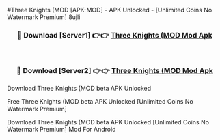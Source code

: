 #Three Knights (MOD [APK-MOD] - APK Unlocked - [Unlimited Coins No Watermark Premium] 8ujli



<div align="center">

<h3>🔴 Download [Server1] 👉👉 <a href="https://momento.my/?title=Three_Knights_(MOD">Three Knights (MOD Mod Apk</a></h3><br>

<h3>🔴 Download [Server2] 👉👉 <a href="https://momento.my/?title=Three_Knights_(MOD">Three Knights (MOD Mod Apk</a></h3>
</div>



Download Three Knights (MOD beta APK Unlocked

Free Three Knights (MOD beta APK Unlocked [Unlimited Coins No Watermark Premium]

Download Three Knights (MOD beta APK Unlocked [Unlimited Coins No Watermark Premium] Mod For Android
